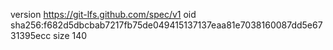 version https://git-lfs.github.com/spec/v1
oid sha256:f682d5dbcbab7217fb75de049415137137eaa81e7038160087dd5e6731395ecc
size 140
